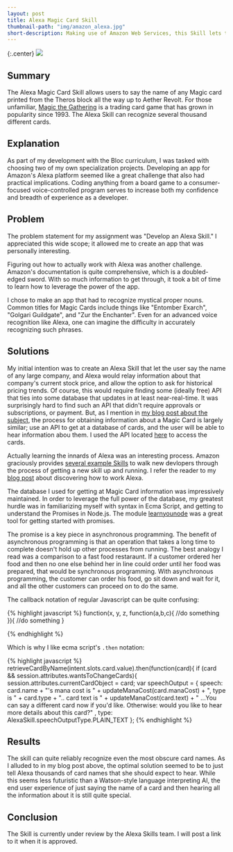 ```yaml
---
layout: post
title: Alexa Magic Card Skill
thumbnail-path: "img/amazon_alexa.jpg"
short-description: Making use of Amazon Web Services, this Skill lets the user say the name of any Magic Card from Khans of Tarkir block onwards, and retrieve all printed information about that card.
---
```


{:.center}
![]({{site.baseurl}}/img/mtg-logo.png)

## Summary

The Alexa Magic Card Skill allows users to say the name of any Magic card printed from the Theros block all the way up to Aether Revolt. For those unfamiliar, <a href="http://magic.wizards.com/en">Magic the Gathering</a> is a trading card game that has grown in popularity since 1993. The Alexa Skill can recognize several thousand different cards.
## Explanation

As part of my development with the Bloc curriculum, I was tasked with choosing two of my own specialization projects. Developing an app for Amazon's Alexa platform seemed like a great challenge that also had practical implications. Coding anything from a board game to a consumer-focused voice-controlled program serves to increase both my confidence and breadth of experience as a developer.

## Problem

The problem statement for my assignment was "Develop an Alexa Skill." I appreciated this wide scope; it allowed me to create an app that was personally interesting. 

Figuring out how to actually work with Alexa was another challenge. Amazon's documentation is quite comprehensive, which is a doubled-edged sword. With so much information to get through, it took a bit of time to learn how to leverage the power of the app.

I chose to make an app that had to recognize mystical proper nouns. Common titles for Magic Cards include things like "Entomber Exarch", "Golgari Guildgate", and "Zur the Enchanter". Even for an advanced voice recognition like Alexa, one can imagine the difficulty in accurately recognizing such phrases.

## Solutions

My initial intention was to create an Alexa Skill that let the user say the name of any large company, and Alexa would relay information about that company's current stock price, and allow the option to ask for historical pricing trends. Of course, this would require finding some (ideally free) API that ties into some database that updates in at least near-real-time. It was surprisingly hard to find such an API that didn't require approvals or subscriptions, or payment. But, as I mention in <a href="http://www.byrdmanblog.com/2017/02/13/alexa-cards.html">my blog post about the subject</a>, the process for obtaining information about a Magic Card is largely similar; use an API to get at a database of cards, and the user will be able to hear information abou them. I used the API located <a href="https://docs.magicthegathering.io/#overview">here</a> to access the cards.

Actually learning the innards of Alexa was an interesting process. Amazon graciously provides <a href="https://github.com/alexa">several example Skills</a> to walk new devlopers through the process of getting a new skill up and running. I refer the reader to my <a href="http://www.byrdmanblog.com/2017/02/01/alexa.html">blog post</a> about discovering how to work Alexa. 

The database I used for getting at Magic Card information was impressively maintained. In order to leverage the full power of the database, my greatest hurdle was in familiarizing myself with syntax in Ecma Script, and getting to understand the Promises in Node.js. The module <a href="https://github.com/workshopper/learnyounode">learnyounode</a> was a great tool for getting started with promises.

The promise is a key piece in asynchronous programming. The benefit of asynchronous programming is that an operation that takes a long time to complete doesn't hold up other processes from running. The best analogy I read was a comparison to a fast food restaraunt. If a customer ordered her food and then no one else behind her in line could order until her food was prepared, that would be synchronous programming. With asynchronous programming, the customer can order his food, go sit down and wait for it, and all the other customers can proceed on to do the same.

The callback notation of regular Javascript can be quite confusing:

{% highlight javascript %}
function(x, y, z, function(a,b,c){
            //do something
}){
//do something
}

{% endhighlight %}

Which is why I like ecma script's `.then` notation:

{% highlight javascript %}
retrieveCardByName(intent.slots.card.value).then(function(card){
        if (card && session.attributes.wantsToChangeCards){
            session.attributes.currentCardObject = card;
            var speechOutput = {
                speech: card.name + "'s mana cost is " + updateManaCost(card.manaCost) + ", type is " + card.type + ".. card text is " + updateManaCost(card.text) + " ...You can say a different card now if you'd like. Otherwise: would you like to hear more details about this card?" ,
                type: AlexaSkill.speechOutputType.PLAIN_TEXT
            };
{% endhighlight %}


## Results

The skill can quite reliably recognize even the most obscure card names. As I alluded to in my blog post above, the optimal solution seemed to be to just tell Alexa thousands of card names that she should expect to hear. While this seems less futuristic than a Watson-style language interpreting AI, the end user experience of just saying the name of a card and then hearing all the information about it is still quite special.

## Conclusion

The Skill is currently under review by the Alexa Skills team. I will post a link to it when it is approved.



     

































